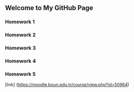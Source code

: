 ## Welcome to My GitHub Page



### Homework 1
### Homework 2
### Homework 3
### Homework 4
### Homework 5

[link] (https://moodle.boun.edu.tr/course/view.php?id=50964)


